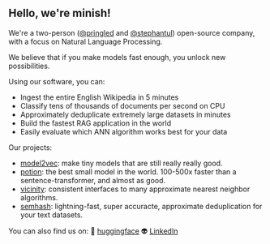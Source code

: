 ## Hello, we're minish!

We're a two-person ([@pringled](https://github.com/Pringled) and [@stephantul](https://github.com/stephantul)) open-source company, with a focus on Natural Language Processing.

We believe that if you make models fast enough, you unlock new possibilities.

Using our software, you can:
* Ingest the entire English Wikipedia in 5 minutes
* Classify tens of thousands of documents per second on CPU
* Approximately deduplicate extremely large datasets in minutes
* Build the fastest RAG application in the world
* Easily evaluate which ANN algorithm works best for your data

Our projects:

* [model2vec](https://github.com/MinishLab/model2vec): make tiny models that are still really really good.
* [potion](https://huggingface.co/minishlab/potion-base-8M): the best small model in the world. 100-500x faster than a sentence-transformer, and almost as good.
* [vicinity](https://github.com/MinishLab/vicinity): consistent interfaces to many approximate nearest neighbor algorithms.
* [semhash](https://github.com/MinishLab/semhash): lightning-fast, super accuracte, approximate deduplication for your text datasets.

You can also find us on: 
🤗 [huggingface](https://huggingface.co/minishlab)
👽 [LinkedIn](https://www.linkedin.com/company/minish-lab/)
